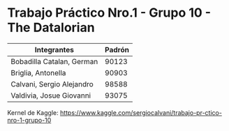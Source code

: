 # Trabajo Práctico Nro.1 - Grupo 10 - The Datalorian
|          Integrantes         | Padrón |
|------------------------------|--------|
|  Bobadilla Catalan, German   |  90123 |
|     Briglia, Antonella       |  90903 |
|   Calvani, Sergio Alejandro  |  98588 |
|   Valdivia, Josue Giovanni   |  93075 |

Kernel de Kaggle: https://www.kaggle.com/sergiocalvani/trabajo-pr-ctico-nro-1-grupo-10

